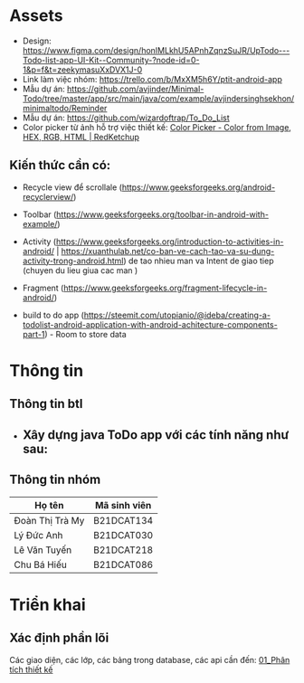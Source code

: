 # Assets

- Design: https://www.figma.com/design/honIMLkhU5APnhZqnzSuJR/UpTodo---Todo-list-app-UI-Kit--Community-?node-id=0-1&p=f&t=zeekymasuXxDVX1J-0
- Link làm việc nhóm: https://trello.com/b/MxXM5h6Y/ptit-android-app
- Mẫu dự án: https://github.com/avjinder/Minimal-Todo/tree/master/app/src/main/java/com/example/avjindersinghsekhon/minimaltodo/Reminder
- Mẫu dự án: https://github.com/wizardoftrap/To_Do_List
- Color picker từ ảnh hỗ trợ việc thiết kế: [Color Picker - Color from Image, HEX, RGB, HTML | RedKetchup](https://redketchup.io/color-picker)

## Kiến thức cần có:

- Recycle view để scrollale (https://www.geeksforgeeks.org/android-recyclerview/)
- Toolbar (https://www.geeksforgeeks.org/toolbar-in-android-with-example/)
- Activity (https://www.geeksforgeeks.org/introduction-to-activities-in-android/ | https://xuanthulab.net/co-ban-ve-cach-tao-va-su-dung-activity-trong-android.html) de tao nhieu man va Intent de giao tiep (chuyen du lieu giua cac man )
- Fragment (https://www.geeksforgeeks.org/fragment-lifecycle-in-android/)

- build to do app (https://steemit.com/utopianio/@ideba/creating-a-todolist-android-application-with-android-achitecture-components-part-1) - Room to store data

# Thông tin

## Thông tin btl

- ## Xây dựng java ToDo app với các tính năng như sau:

## Thông tin nhóm

| Họ tên          | Mã sinh viên |
| --------------- | ------------ |
| Đoàn Thị Trà My | B21DCAT134   |
| Lý Đức Anh      | B21DCAT030   |
| Lê Văn Tuyến    | B21DCAT218   |
| Chu Bá Hiếu     | B21DCAT086   |

# Triển khai

## Xác định phần lõi

Các giao diện, các lớp, các bảng trong database, các api cần đến: [01_Phân tích thiết kế](./docs/01_Phân%20tích%20thiết%20kế.md)
